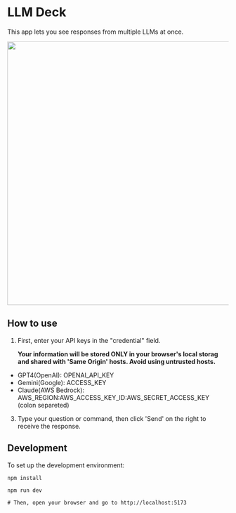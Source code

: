 # LLM Deck

This app lets you see responses from multiple LLMs at once.

<img src="https://github.com/reki2000/llm-deck/assets/2533597/778af179-2cd4-496f-8b70-e8c6cfd2f846" width="600px">

## How to use

1. First, enter your API keys in the "credential" field.

   **Your information will be stored ONLY in your browser's local storag and shared with 'Same Origin' hosts. Avoid using untrusted hosts.**
  - GPT4(OpenAI): OPENAI_API_KEY
  - Gemini(Google): ACCESS_KEY
  - Claude(AWS Bedrock): AWS_REGION:AWS_ACCESS_KEY_ID:AWS_SECRET_ACCESS_KEY (colon separeted)

3. Type your question or command, then click 'Send' on the right to receive the response.

## Development

To set up the development environment:

```
npm install

npm run dev

# Then, open your browser and go to http://localhost:5173
```
